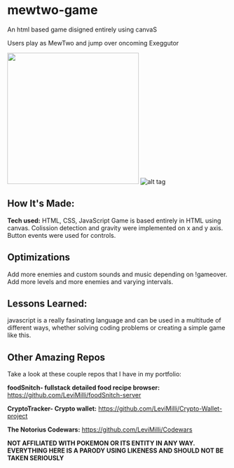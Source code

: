 # mewtwo-game
An html based game disigned entirely using canvaS

Users play as MewTwo and jump over oncoming Exeggutor 

<img height="300px" src= "https://user-images.githubusercontent.com/107660704/202803076-8ba3bf3e-b5c6-4f95-88e9-534f1c4c69e4.JPG"></img>
![alt tag](https://media.giphy.com/media/2zg5SKPLDo8ZI3Gglq/giphy.gif)

## How It's Made:


**Tech used:** HTML, CSS, JavaScript
Game is based entirely in HTML using canvas. Colission detection and gravity were implemented on x and y axis. Button events were used for controls.



## Optimizations
Add more enemies and custom sounds and music depending on !gameover. Add more levels and more enemies and varying intervals.



## Lessons Learned:

javascript is a really fasinating language and can be used in a multitude of different ways, whether solving coding problems or creating a simple game like this.

## Other Amazing Repos
Take a look at these couple repos that I have in my portfolio:

**foodSnitch- fullstack detailed food recipe browser:** https://github.com/LeviMilli/foodSnitch-server

**CryptoTracker- Crypto wallet:** https://github.com/LeviMilli/Crypto-Wallet-project

**The Notorius Codewars:** https://github.com/LeviMilli/Codewars

**NOT AFFILIATED WITH POKEMON OR ITS ENTITY IN ANY WAY. EVERYTHING HERE IS A PARODY USING LIKENESS AND SHOULD NOT BE TAKEN SERIOUSLY**
